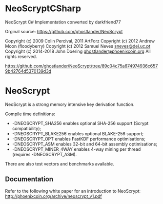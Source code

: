 # NeoScryptCSharp

NeoScrypt C# Implementation converted by darkfriend77

Orginal source: https://github.com/ghostlander/NeoScrypt

Copyright (c) 2009 Colin Percival, 2011 ArtForz
Copyright (c) 2012 Andrew Moon (floodyberry)
Copyright (c) 2012 Samuel Neves <sneves@dei.uc.pt>
Copyright (c) 2014-2018 John Doering <ghostlander@phoenixcoin.org>
All rights reserved.

https://github.com/ghostlander/NeoScrypt/tree/89c04c75a674974936c6579b42764d5370139d3d

NeoScrypt
=========

NeoScrypt is a strong memory intensive key derivation function.

Compile time definitions:
 - -DNEOSCRYPT_SHA256 enables optional SHA-256 support (Scrypt compatibility);
 - -DNEOSCRYPT_BLAKE256 enables optional BLAKE-256 support;
 - -DNEOSCRYPT_OPT enables FastKDF performance optimisations;
 - -DNEOSCRYPT_ASM enables 32-bit and 64-bit assembly optimisations;
 - -DNEOSCRYPT_MINER_4WAY enables 4-way mining per thread (requires -DNEOSCRYPT_ASM).

There are also test vectors and benchmarks available.


Documentation
-------------

Refer to the following white paper for an introduction to NeoScrypt:
http://phoenixcoin.org/archive/neoscrypt_v1.pdf
